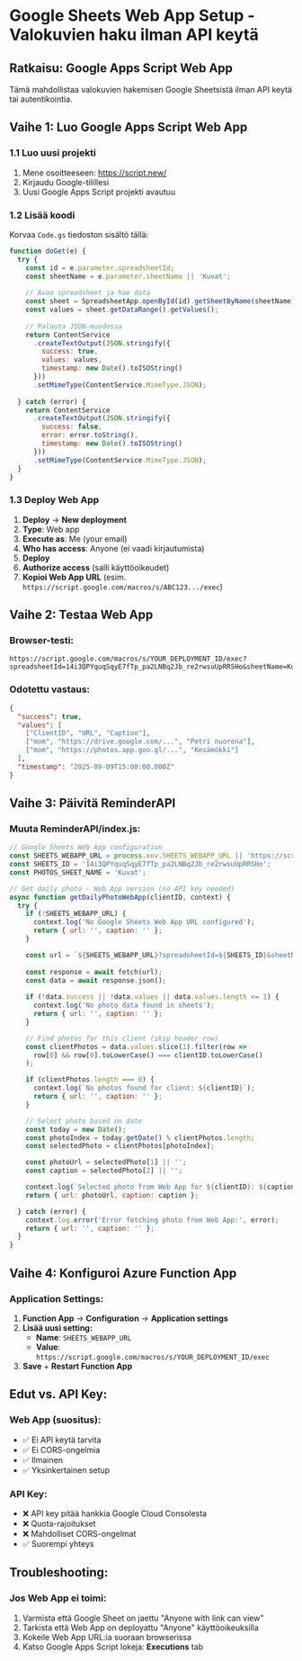 # Google Sheets Web App Setup - Valokuvien haku ilman API keytä

## Ratkaisu: Google Apps Script Web App

Tämä mahdollistaa valokuvien hakemisen Google Sheetsistä ilman API keytä tai autentikointia.

## Vaihe 1: Luo Google Apps Script Web App

### 1.1 Luo uusi projekti
1. Mene osoitteeseen: https://script.new/
2. Kirjaudu Google-tilillesi
3. Uusi Google Apps Script projekti avautuu

### 1.2 Lisää koodi
Korvaa `Code.gs` tiedoston sisältö tällä:

```javascript
function doGet(e) {
  try {
    const id = e.parameter.spreadsheetId;
    const sheetName = e.parameter.sheetName || 'Kuvat';
    
    // Avaa spreadsheet ja hae data
    const sheet = SpreadsheetApp.openById(id).getSheetByName(sheetName);
    const values = sheet.getDataRange().getValues();
    
    // Palauta JSON-muodossa
    return ContentService
      .createTextOutput(JSON.stringify({
        success: true,
        values: values,
        timestamp: new Date().toISOString()
      }))
      .setMimeType(ContentService.MimeType.JSON);
      
  } catch (error) {
    return ContentService
      .createTextOutput(JSON.stringify({
        success: false,
        error: error.toString(),
        timestamp: new Date().toISOString()
      }))
      .setMimeType(ContentService.MimeType.JSON);
  }
}
```

### 1.3 Deploy Web App
1. **Deploy** → **New deployment**
2. **Type**: Web app
3. **Execute as**: Me (your email)
4. **Who has access**: Anyone (ei vaadi kirjautumista)
5. **Deploy**
6. **Authorize access** (salli käyttöoikeudet)
7. **Kopioi Web App URL** (esim. `https://script.google.com/macros/s/ABC123.../exec`)

## Vaihe 2: Testaa Web App

### Browser-testi:
```
https://script.google.com/macros/s/YOUR_DEPLOYMENT_ID/exec?spreadsheetId=14i3QPYquqSqyE7fTp_pa2LNBq2Jb_re2rwsuUpRRSHo&sheetName=Kuvat
```

### Odotettu vastaus:
```json
{
  "success": true,
  "values": [
    ["ClientID", "URL", "Caption"],
    ["mom", "https://drive.google.com/...", "Petri nuorena"],
    ["mom", "https://photos.app.goo.gl/...", "Kesämökki"]
  ],
  "timestamp": "2025-09-09T15:00:00.000Z"
}
```

## Vaihe 3: Päivitä ReminderAPI

### Muuta ReminderAPI/index.js:
```javascript
// Google Sheets Web App configuration
const SHEETS_WEBAPP_URL = process.env.SHEETS_WEBAPP_URL || 'https://script.google.com/macros/s/YOUR_ID/exec';
const SHEETS_ID = '14i3QPYquqSqyE7fTp_pa2LNBq2Jb_re2rwsuUpRRSHo';
const PHOTOS_SHEET_NAME = 'Kuvat';

// Get daily photo - Web App version (no API key needed)
async function getDailyPhotoWebApp(clientID, context) {
  try {
    if (!SHEETS_WEBAPP_URL) {
      context.log('No Google Sheets Web App URL configured');
      return { url: '', caption: '' };
    }

    const url = `${SHEETS_WEBAPP_URL}?spreadsheetId=${SHEETS_ID}&sheetName=${PHOTOS_SHEET_NAME}`;
    
    const response = await fetch(url);
    const data = await response.json();
    
    if (!data.success || !data.values || data.values.length <= 1) {
      context.log('No photo data found in sheets');
      return { url: '', caption: '' };
    }

    // Find photos for this client (skip header row)
    const clientPhotos = data.values.slice(1).filter(row => 
      row[0] && row[0].toLowerCase() === clientID.toLowerCase()
    );

    if (clientPhotos.length === 0) {
      context.log(`No photos found for client: ${clientID}`);
      return { url: '', caption: '' };
    }

    // Select photo based on date
    const today = new Date();
    const photoIndex = today.getDate() % clientPhotos.length;
    const selectedPhoto = clientPhotos[photoIndex];

    const photoUrl = selectedPhoto[1] || '';
    const caption = selectedPhoto[2] || '';

    context.log(`Selected photo from Web App for ${clientID}: ${caption}`);
    return { url: photoUrl, caption: caption };

  } catch (error) {
    context.log.error('Error fetching photo from Web App:', error);
    return { url: '', caption: '' };
  }
}
```

## Vaihe 4: Konfiguroi Azure Function App

### Application Settings:
1. **Function App** → **Configuration** → **Application settings**
2. **Lisää uusi setting:**
   - **Name**: `SHEETS_WEBAPP_URL`
   - **Value**: `https://script.google.com/macros/s/YOUR_DEPLOYMENT_ID/exec`
3. **Save** + **Restart Function App**

## Edut vs. API Key:

### Web App (suositus):
- ✅ Ei API keytä tarvita
- ✅ Ei CORS-ongelmia
- ✅ Ilmainen
- ✅ Yksinkertainen setup

### API Key:
- ❌ API key pitää hankkia Google Cloud Consolesta  
- ❌ Quota-rajoitukset
- ❌ Mahdolliset CORS-ongelmat
- ✅ Suorempi yhteys

## Troubleshooting:

### Jos Web App ei toimi:
1. Varmista että Google Sheet on jaettu "Anyone with link can view"
2. Tarkista että Web App on deployattu "Anyone" käyttöoikeuksilla
3. Kokeile Web App URL:ia suoraan browserissa
4. Katso Google Apps Script lokeja: **Executions** tab
